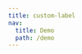 ```yaml
---
title: custom-label
nav:
  title: Demo
  path: /demo
---
```


<code src="../examples/custom-label.tsx"></code>
